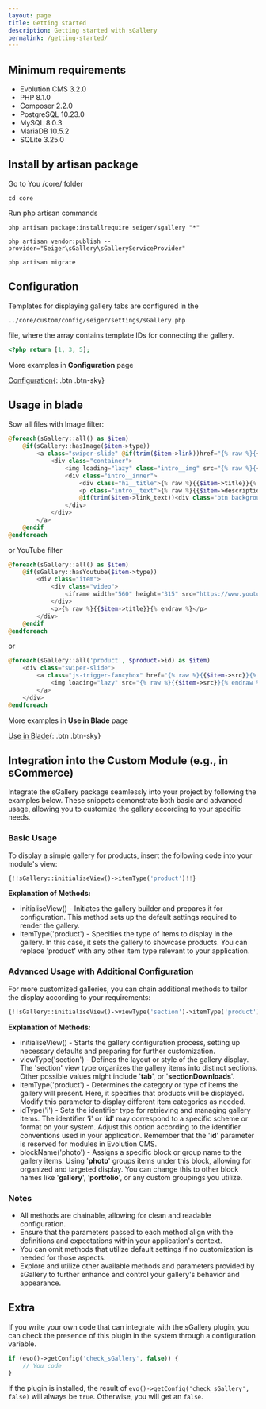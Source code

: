 ```yaml
---
layout: page
title: Getting started
description: Getting started with sGallery
permalink: /getting-started/
---
```


## Minimum requirements

- Evolution CMS 3.2.0
- PHP 8.1.0
- Composer 2.2.0
- PostgreSQL 10.23.0
- MySQL 8.0.3
- MariaDB 10.5.2
- SQLite 3.25.0

## Install by artisan package

Go to You /core/ folder

```console
cd core
```

Run php artisan commands

```console
php artisan package:installrequire seiger/sgallery "*"
```

```console
php artisan vendor:publish --provider="Seiger\sGallery\sGalleryServiceProvider"
```

```console
php artisan migrate
```

## Configuration

Templates for displaying gallery tabs are configured in the

```console
../core/custom/config/seiger/settings/sGallery.php
```

file, where the array contains template IDs for connecting the gallery.

```php
<?php return [1, 3, 5];
```

More examples in **Configuration** page

[Configuration]({{site.baseurl}}/configuration/){: .btn .btn-sky}

## Usage in blade

Sow all files with Image filter:

```php
@foreach(sGallery::all() as $item)
    @if(sGallery::hasImage($item->type))
        <a class="swiper-slide" @if(trim($item->link))href="{% raw %}{{$item->link}}{% endraw %}"@endif>
            <div class="container">
                <img loading="lazy" class="intro__img" src="{% raw %}{{$item->src}}{% endraw %}" alt="{% raw %}{{$item->alt}}{% endraw %}" width="1440" height="456">
                <div class="intro__inner">
                    <div class="h1__title">{% raw %}{{$item->title}}{% endraw %}</div>
                    <p class="intro__text">{% raw %}{{$item->description}}{% endraw %}</p>
                    @if(trim($item->link_text))<div class="btn background__mod">{% raw %}{{$item->link_text}}{% endraw %}</div>@endif
                </div>
            </div>
        </a>
    @endif
@endforeach
```

or YouTube filter

```php
@foreach(sGallery::all() as $item)
    @if(sGallery::hasYoutube($item->type))
        <div class="item">
            <div class="video">
                <iframe width="560" height="315" src="https://www.youtube.com/embed/{% raw %}{{$item->file}}{% endraw %}" title="YouTube video player" allow="accelerometer; autoplay; clipboard-write; encrypted-media; gyroscope; picture-in-picture" allowfullscreen></iframe>
            </div>
            <p>{% raw %}{{$item->title}}{% endraw %}</p>
        </div>
    @endif
@endforeach
```

or

```php
@foreach(sGallery::all('product', $product->id) as $item)
    <div class="swiper-slide">
        <a class="js-trigger-fancybox" href="{% raw %}{{$item->src}}{% endraw %}" data-fancybox="product-gallery">
            <img loading="lazy" src="{% raw %}{{$item->src}}{% endraw %}" width="440" height="440" />
        </a>
    </div>
@endforeach
```

More examples in **Use in Blade** page

[Use in Blade]({{site.baseurl}}/use-in-blade/){: .btn .btn-sky}

## Integration into the Custom Module (e.g., in sCommerce)

Integrate the sGallery package seamlessly into your project by following the examples below.
These snippets demonstrate both basic and advanced usage, allowing you to customize the gallery
according to your specific needs.

### Basic Usage

To display a simple gallery for products, insert the following code into your module's view:

```php
{!!sGallery::initialiseView()->itemType('product')!!}
```

**Explanation of Methods:**

- initialiseView() - Initiates the gallery builder and prepares it for configuration.
  This method sets up the default settings required to render the gallery.
- itemType('product') - Specifies the type of items to display in the gallery.
  In this case, it sets the gallery to showcase products. You can replace 'product' with any
  other item type relevant to your application.

### Advanced Usage with Additional Configuration

For more customized galleries, you can chain additional methods to tailor the display according to your requirements:

```php
{!!sGallery::initialiseView()->viewType('section')->itemType('product')->idType('i')->blockName('photo')!!}
```

**Explanation of Methods:**

- initialiseView() - Starts the gallery configuration process, setting up necessary defaults and preparing
  for further customization.
- viewType('section') - Defines the layout or style of the gallery display. The 'section' view type organizes
  the gallery items into distinct sections. Other possible values might include '**tab**', or '**sectionDownloads**'.
- itemType('product') - Determines the category or type of items the gallery will present. Here, it specifies
  that products will be displayed. Modify this parameter to display different item categories as needed.
- idType('i') - Sets the identifier type for retrieving and managing gallery items. The identifier '**i**' or '**id**'
  may correspond to a specific scheme or format on your system. Adjust this option according to the identifier
  conventions used in your application. Remember that the '**id**' parameter is reserved for modules in Evolution CMS.
- blockName('photo') - Assigns a specific block or group name to the gallery items. Using '**photo**' groups items
  under this block, allowing for organized and targeted display. You can change this to other block names like
  '**gallery**', '**portfolio**', or any custom groupings you utilize.

### Notes

- All methods are chainable, allowing for clean and readable configuration.
- Ensure that the parameters passed to each method align with the definitions and expectations within
  your application's context.
- You can omit methods that utilize default settings if no customization is needed for those aspects.
- Explore and utilize other available methods and parameters provided by sGallery to further enhance
  and control your gallery's behavior and appearance.

## Extra

If you write your own code that can integrate with the sGallery plugin, you can check the presence of this plugin in the system through a configuration variable.

```php
if (evo()->getConfig('check_sGallery', false)) {
    // You code
}
```

If the plugin is installed, the result of ```evo()->getConfig('check_sGallery', false)``` will always be ```true```. Otherwise, you will get an ```false```.
